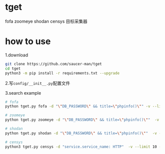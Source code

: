 # tget

fofa zoomeye shodan censys 目标采集器

# how to use

1.download

```bash
git clone https://github.com/saucer-man/tget
cd tget
python3 -m pip install -r requirements.txt --upgrade
```

2.写`config/__init__.py`配置文件

3.search example

```bash
# fofa
python tget.py fofa -d "\"DB_PASSWORD\" && title=\"phpinfo()\"" -v --limit 150 -o result.txt

# zoomeye
python tget.py zoomeye -d "\"DB_PASSWORD\" && title=\"phpinfo()\""  -v --limit 10 --type host -o result.txt

# shodan
python tget.py shodan -d "\"DB_PASSWORD\" && title=\"phpinfo()\""  -v --limit 10 -o result.txt

# censys
python3 tget.py censys -d "service.service_name: HTTP"  -v --limit 10 -o result.txt
```
